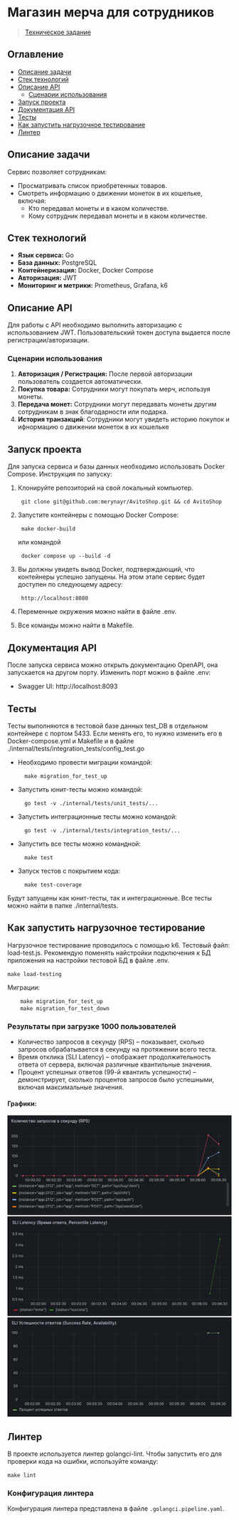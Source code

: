 # Магазин мерча для сотрудников

> [Техническое задание](./TASKS.md)


## Оглавление
- [Описание задачи](#описание-задачи)
- [Стек технологий](#стек-технологий)
- [Описание API](#описание-api)
  - [Сценарии использования](#сценарии-использования)
- [Запуск проекта](#запуск-проекта)
- [Документация API](#документация-api)
- [Тесты](#тесты)
- [Как запустить нагрузочное тестирование](#как-запустить-нагрузочное-тестирование)
- [Линтер](#линтер)

## Описание задачи

Сервис позволяет сотрудникам:

- Просматривать список приобретенных товаров.
- Смотреть информацию о движении монеток в их кошельке, включая:
  - Кто передавал монеты и в каком количестве.
  - Кому сотрудник передавал монеты и в каком количестве.

## Стек технологий

- **Язык сервиса:** Go
- **База данных:** PostgreSQL
- **Контейнеризация:** Docker, Docker Compose
- **Авторизация:** JWT
- **Мониторинг и метрики:**
Prometheus, Grafana, k6 

## Описание API

Для работы с API необходимо выполнить авторизацию с использованием JWT. Пользовательский токен доступа выдается после регистрации/авторизации.

### Сценарии использования

1. **Авторизация / Регистрация:** После первой авторизации пользователь создается автоматически.
2. **Покупка товара:** Сотрудники могут покупать мерч, используя монеты.
3. **Передача монет:** Сотрудники могут передавать монеты другим сотрудникам в знак благодарности или подарка.
4. **История транзакций**: Сотрудники могут увидеть историю покупок и ифнормацию о движении монеток в их кошельке


## Запуск проекта

Для запуска сервиса и базы данных необходимо использовать Docker Compose. Инструкция по запуску:

1. Клонируйте репозиторий на свой локальный компьютер.

        git clone git@github.com:merynayr/AvitoShop.git && cd AvitoShop

2. Запустите контейнеры с помощью Docker Compose:

        make docker-build
    или командой

        docker compose up --build -d

3. Вы должны увидеть вывод Docker, подтверждающий, что контейнеры успешно запущены. На этом этапе сервис будет доступен по следующему адресу:

        http://localhost:8080

4. Переменные окружения можно найти в файле .env.

5. Все команды можно найти в Makefile.
## Документация API

После запуска сервиса можно открыть документацию OpenAPI, она запускается на другом порту. Изменить порт можно в файле .env:

- Swagger UI: http://localhost:8093

## Тесты

Тесты выполняются в тестовой базе данных test_DB в отдельном контейнере с портом 5433. Если менять его, то нужно изменить его в Docker-compose.yml и
Makefile и в файле ./internal/tests/integration_tests/config_test.go

- Необходимо провести миграции командой:
        
        make migration_for_test_up

- Запустить юнит-тесты можно командой:

        go test -v ./internal/tests/unit_tests/...

- Запустить интеграционные тесты можно командой:

        go test -v ./internal/tests/integration_tests/...

- Запустить все тесты можно командной:

        make test

- Запуск тестов с покрытием кода:

        make test-coverage

Будут запущены как юнит-тесты, так и интеграционные.
Все тесты можно найти в папке ./internal/tests.

## Как запустить нагрузочное тестирование

Нагрузочное тестирование проводилось с помощью k6. Тестовый файл: load-test.js. Рекомендую поменять найстройки подключения к БД приложения на настройки тестовой БД в файле .env.
    
    make load-testing

Миграции:

        make migration_for_test_up
        make migration_for_test_down


### Результаты при загрузке 1000 пользователей

- Количество запросов в секунду (RPS) – показывает, сколько запросов обрабатывается в секунду на протяжении всего теста.
- Время отклика (SLI Latency) – отображает продолжительность ответа от сервера, включая различные квантильные значения.
- Процент успешных ответов (99-й квантиль успешности) – демонстрирует, сколько процентов запросов было успешными, включая максимальные значения.

#### Графики:
![График запросов в секунду](./scrinshots/RPS.png)
![График времени отклика](./scrinshots/SLI%20Latency.png)
![График 99го квентиля успешности ответов](./scrinshots/Success%20Rate.png)

## Линтер

В проекте используется линтер golangci-lint. Чтобы запустить его для проверки кода на ошибки, используйте команду:

    make lint

### Конфигурация линтера
Конфигурация линтера представлена в файле `.golangci.pipeline.yaml`.

